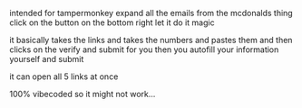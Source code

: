 intended for tampermonkey
expand all the emails from the mcdonalds thing
click on the button on the bottom right
let it do it magic

it basically takes the links and takes the numbers and pastes them and then clicks on the verify and submit for you
then you autofill your information yourself and submit

it can open all 5 links at once

100% vibecoded so it might not work...
